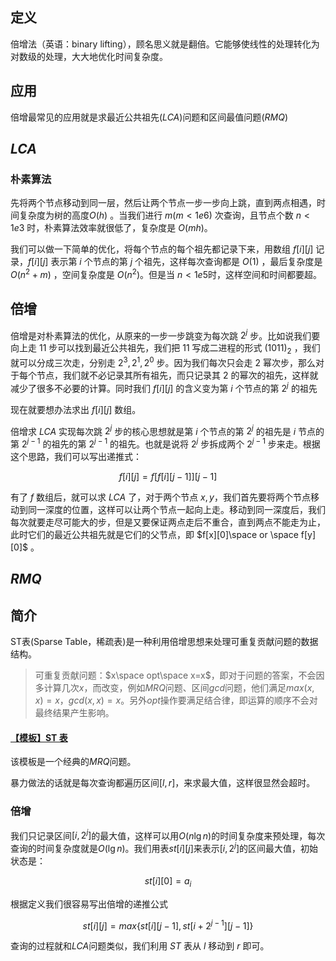 ## **定义**

倍增法（英语：binary lifting），顾名思义就是翻倍。它能够使线性的处理转化为对数级的处理，大大地优化时间复杂度。

## **应用**

倍增最常见的应用就是求最近公共祖先$(LCA)$问题和区间最值问题$(RMQ)$

## $LCA$

### **朴素算法**

先将两个节点移动到同一层，然后让两个节点一步一步向上跳，直到两点相遇，时间复杂度为树的高度$O(h)$ 。当我们进行 $m(m < 1e6)$ 次查询，且节点个数 $n < 1e3$ 时，朴素算法效率就很低了，复杂度是 $O(mh)$。

我们可以做一下简单的优化，将每个节点的每个祖先都记录下来，用数组 $f[i][j]$ 记录，$f[i][j]$ 表示第 $i$ 个节点的第 $j$ 个祖先，这样每次查询都是 $O(1)$ ，最后复杂度是 $O(n^2+m)$ ，空间复杂度是 $O(n^2)$。但是当 $n < 1e5$时，这样空间和时间都要超。


## **倍增**

倍增是对朴素算法的优化，从原来的一步一步跳变为每次跳 $2^j$ 步。比如说我们要向上走 $11$ 步可以找到最近公共祖先，我们把 $11$ 写成二进程的形式 $(1011)_2$ ，我们就可以分成三次走，分别走 $2^3,2^1,2^0$ 步。因为我们每次只会走 $2$ 幂次步，那么对于每个节点，我们就不必记录其所有祖先，而只记录其 $2$ 的幂次的祖先，这样就减少了很多不必要的计算。同时我们 $f[i][j]$ 的含义变为第 $i$ 个节点的第 $2^j$ 的祖先

现在就要想办法求出 $f[i][j]$ 数组。

倍增求 $LCA$ 实现每次跳 $2^j$ 步的核心思想就是第 $i$ 个节点的第 $2^j$ 的祖先是 $i$ 节点的第 $2^{j-1}$ 的祖先的第 $2^{j-1}$ 的祖先。也就是说将 $2^j$ 步拆成两个 $2^{j - 1}$ 步来走。根据这个思路，我们可以写出递推式：

$$
f[i][j]=f[f[i][j-1]][j-1]
$$

有了 $f$ 数组后，就可以求 $LCA$ 了，对于两个节点 $x,y$，我们首先要将两个节点移动到同一深度的位置，这样可以让两个节点一起向上走。移动到同一深度后，我们每次就要走尽可能大的步，但是又要保证两点走后不重合，直到两点不能走为止，此时它们的最近公共祖先就是它们的父节点，即 $f[x][0]\space or \space f[y][0]$ 。



## $RMQ$


## 简介
ST表(Sparse Table，稀疏表)是一种利用倍增思想来处理可重复贡献问题的数据结构。

>可重复贡献问题：$x\space opt\space x=x$，即对于问题的答案，不会因多计算几次$x$，而改变，例如$MRQ$问题、区间$gcd$问题，他们满足$max(x,x)=x$，$gcd(x,x)=x$。另外$opt$操作要满足结合律，即运算的顺序不会对最终结果产生影响。

#### [【模板】ST 表](https://www.luogu.com.cn/problem/P3865)

该模板是一个经典的$MRQ$问题。

暴力做法的话就是每次查询都遍历区间$[l,r]$，来求最大值，这样很显然会超时。

### 倍增
我们只记录区间$[i,2^j]$的最大值，这样可以用$O(n\lg n)$的时间复杂度来预处理，每次查询的时间复杂度就是$O(\lg n)$。我们用表$st[i][j]$来表示$[i,2^j]$的区间最大值，初始状态是：

$$
st[i][0]=a_i
$$

根据定义我们很容易写出倍增的递推公式

$$
st[i][j]=max\{ st[i][j-1],st[i+2^{j-1}][j-1]\} 
$$

查询的过程就和$LCA$问题类似，我们利用 $ST$ 表从 $l$ 移动到 $r$ 即可。
